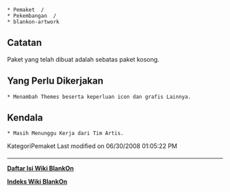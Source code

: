     * Pemaket  /
    * Pekembangan  /
    * blankon-artwork
## Catatan
Paket yang telah dibuat adalah sebatas paket kosong.
## Yang Perlu Dikerjakan
    * Menambah Themes beserta keperluan icon dan grafis Lainnya.
## Kendala
    * Masih Menunggu Kerja dari Tim Artis.
KategoriPemaket
Last modified on 06/30/2008 01:05:22 PM
#### 
    
 
 
 
 
 
---
[**Daftar Isi Wiki BlankOn**](/DaftarIsi/README.md)
 
[**Indeks Wiki BlankOn**](/Indeks.md)
